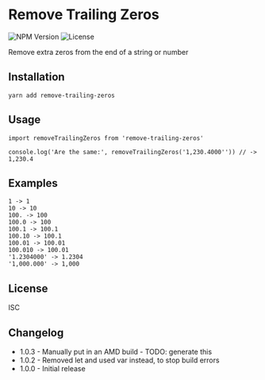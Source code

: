# Remove Trailing Zeros

![NPM Version](https://img.shields.io/npm/v/remove-trailing-zeros.svg?style=flat)
![License](https://img.shields.io/github/license/rek/remove-trailing-zeros.svg)

Remove extra zeros from the end of a string or number

## Installation

```
yarn add remove-trailing-zeros
```

## Usage

```
import removeTrailingZeros from 'remove-trailing-zeros'

console.log('Are the same:', removeTrailingZeros('1,230.4000'')) // -> 1,230.4
```
## Examples

```
1 -> 1
10 -> 10
100. -> 100
100.0 -> 100
100.1 -> 100.1
100.10 -> 100.1
100.01 -> 100.01
100.010 -> 100.01
'1.2304000' -> 1.2304
'1,000.000' -> 1,000
```

## License

ISC

[npm-image]: https://img.shields.io/npm/v/remove-trailing-zeros.svg?style=flat
[npm-url]: https://npmjs.org/package/remove-trailing-zeros
[downloads-image]: https://img.shields.io/npm/dm/remove-trailing-zeros.svg?style=flat
[downloads-url]: https://npmjs.org/package/remove-trailing-zeros

## Changelog

 - 1.0.3 - Manually put in an AMD build - TODO: generate this
 - 1.0.2 - Removed let and used var instead, to stop build errors
 - 1.0.0 - Initial release
